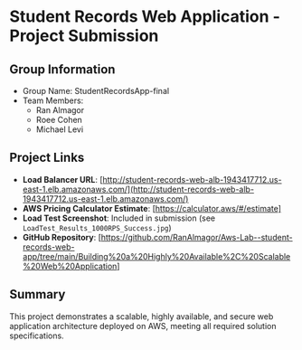 # Student Records Web Application - Project Submission

## Group Information
- Group Name: StudentRecordsApp-final
- Team Members:
  - Ran Almagor 
  - Roee Cohen 
  - Michael Levi 

## Project Links
- **Load Balancer URL**: [http://student-records-web-alb-1943417712.us-east-1.elb.amazonaws.com/](http://student-records-web-alb-1943417712.us-east-1.elb.amazonaws.com/)
- **AWS Pricing Calculator Estimate**: [https://calculator.aws/#/estimate]
- **Load Test Screenshot**: Included in submission (see `LoadTest_Results_1000RPS_Success.jpg`)
- **GitHub Repository**: [https://github.com/RanAlmagor/Aws-Lab--student-records-web-app/tree/main/Building%20a%20Highly%20Available%2C%20Scalable%20Web%20Application]

## Summary
This project demonstrates a scalable, highly available, and secure web application architecture deployed on AWS, meeting all required solution specifications.

